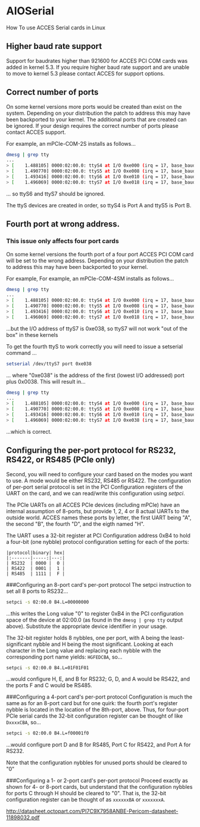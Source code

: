 # AIOSerial
How To use ACCES Serial cards in Linux



## Higher baud rate support

Support for baudrates higher than 921600 for ACCES PCI COM cards was added in kernel 5.3. If you require higher baud rate support and are unable to move to kernel 5.3 please contact ACCES for support options.

## Correct number of ports

On some kernel versions more ports would be created than exist on the system. Depending on your distribution the patch to address this may have been backported to your kernel. The additional ports that are created can be ignored. If your design requires the correct number of ports please contact ACCES support.

For example, an mPCIe-COM-2S installs as follows...
```bash
dmesg | grep tty
...
> [    1.488105] 0000:02:00.0: ttyS4 at I/O 0xe000 (irq = 17, base_baud = 921600) is a ST16650
> [    1.490770] 0000:02:00.0: ttyS5 at I/O 0xe008 (irq = 17, base_baud = 921600) is a ST16650
> [    1.493416] 0000:02:00.0: ttyS6 at I/O 0xe010 (irq = 17, base_baud = 921600) is a ST16650
> [    1.496069] 0000:02:00.0: ttyS7 at I/O 0xe018 (irq = 17, base_baud = 921600) is a ST16650
```
... so ttyS6 and ttyS7 should be ignored.

The ttyS devices are created in order, so ttyS4 is Port A and ttyS5 is Port B.

## Fourth port at wrong address.
### This issue only affects four port cards

On some kernel versions the fourth port of a four port ACCES PCI COM card will be set to the wrong address. Depending on your distribution the patch to address this may have been backported to your kernel.

For example, For example, an mPCIe-COM-4SM installs as follows...
```bash
dmesg | grep tty
...
> [    1.488105] 0000:02:00.0: ttyS4 at I/O 0xe000 (irq = 17, base_baud = 921600) is a ST16650
> [    1.490770] 0000:02:00.0: ttyS5 at I/O 0xe008 (irq = 17, base_baud = 921600) is a ST16650
> [    1.493416] 0000:02:00.0: ttyS6 at I/O 0xe010 (irq = 17, base_baud = 921600) is a ST16650
> [    1.496069] 0000:02:00.0: ttyS7 at I/O 0xe018 (irq = 17, base_baud = 921600) is a ST16650
```
...but the I/O address of ttyS7 is 0xe038, so ttyS7 will not work "out of the box" in these kernels

To get the fourth ttyS to work correctly you will need to issue a setserial command ...
```bash
setserial /dev/ttyS7 port 0xe038
```
... where "0xe038" is the address of the first (lowest I/O addressed) port plus 0x0038.  This will result in...
```bash
dmesg | grep tty
...
> [    1.488105] 0000:02:00.0: ttyS4 at I/O 0xe000 (irq = 17, base_baud = 921600) is a ST16650
> [    1.490770] 0000:02:00.0: ttyS5 at I/O 0xe008 (irq = 17, base_baud = 921600) is a ST16650
> [    1.493416] 0000:02:00.0: ttyS6 at I/O 0xe010 (irq = 17, base_baud = 921600) is a ST16650
> [    1.496069] 0000:02:00.0: ttyS7 at I/O 0xe038 (irq = 17, base_baud = 921600) is a ST16650
```
...which is correct.

## Configuring the per-port protocol for RS232, RS422, or RS485 (PCIe only)

Second, you will need to configure your card based on the modes you want to use. A mode would be either RS232, RS485 or RS422.
The configuration of per-port serial protocol is set in the PCI Configuration registers of the UART on the card, and we can read/write this configuration using _setpci_.  

The PCIe UARTs on all ACCES PCIe devices (including mPCIe) have an internal assumption of 8-ports, but provide 1, 2, 4 or 8 actual UARTs to the outside world.  ACCES names these ports by letter, the first UART being "A", the second "B", the fourth "D", and the eigth named "H".

The UART uses a 32-bit register at PCI Configuration address 0xB4 to hold a four-bit (one nybble) protocol configuration setting for each of the ports:
```
|protocol|binary| hex|
|:-------|-----:|---:|
| RS232  | 0000 |  0 |
| RS422  | 0001 |  1 |
| RS485  | 1111 |  F |
```
###Configuring an 8-port card's per-port protocol
The setpci instruction to set all 8 ports to RS232...
```bash
setpci -s 02:00.0 B4.L=00000000
```
...this writes the Long value "0" to register 0xB4 in the PCI configuration space of the device at 02:00.0 (as found in the `dmesg | grep tty` output above).  Substitute the appropriate device identifier in your usage.

The 32-bit register holds 8 nybbles, one per port, with A being the least-significant nybble and H being the most significant.  Looking at each character in the Long value and replacing each nybble with the corresponding port name yields: `HGFEDCBA`, so...
```bash
setpci -s 02:00.0 B4.L=01F01F01
```
...would configure H, E, and B for RS232; G, D, and A would be RS422, and the ports F and C would be RS485.


###Configuring a 4-port card's per-port protocol
Configuration is much the same as for an 8-port card but for one quirk: the fourth port's register nybble is located in the location of the 8th-port, above.  Thus, for four-port PCIe serial cards the 32-bit configuration register can be thought of like `DxxxxCBA`, so...
```bash
setpci -s 02:00.0 B4.L=f00001f0
```
...would configure port D and B for RS485, Port C for RS422, and Port A for RS232.

Note that the configuration nybbles for unused ports should be cleared to "0"

###Configuring a 1- or 2-port card's per-port protocol
Proceed exactly as shown for 4- or 8-port cards, but understand that the configuration nybbles for ports C through H should be cleared to "0".  That is, the 32-bit configuration register can be thought of as `xxxxxxBA` or `xxxxxxxA`.

http://datasheet.octopart.com/PI7C9X7958ANBE-Pericom-datasheet-11898032.pdf